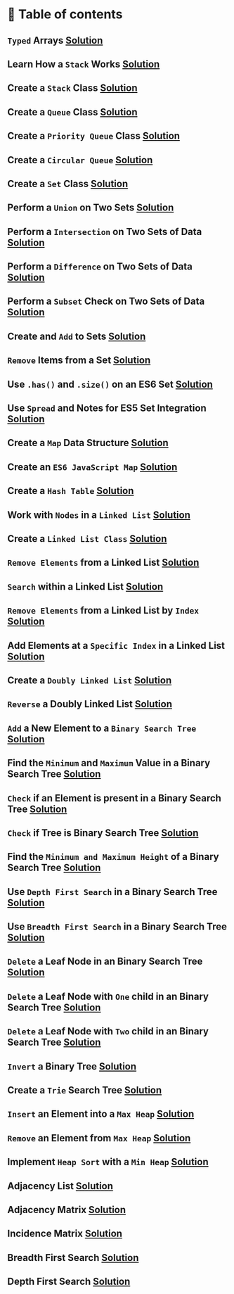 # 📜 Table of contents
## `Typed` Arrays [Solution](1_typed_arrays.js)
## Learn How a `Stack` Works [Solution](2_learn_how_a_stack_works.js)
## Create a `Stack` Class [Solution](3_create_a_stack_class.js)
## Create a `Queue` Class [Solution](4_create_a_queue_class.js)
## Create a `Priority Queue` Class [Solution](5_create_a_priority_queue_class.js)
## Create a `Circular Queue` [Solution](6_create_a_circular_queue.js)
## Create a `Set` Class [Solution](7_create_a_set_class.js)
## Perform a `Union` on Two Sets [Solution](8_perform_a_union_on_two_sets.js)
## Perform a `Intersection` on Two Sets of Data [Solution](9_perform_an_intersection_on_two_sets_of_data.js)
## Perform a `Difference` on Two Sets of Data [Solution](10_perform_a_difference_on_two_sets_of_data.js)
## Perform a `Subset` Check on Two Sets of Data [Solution](11_perform_a_subset_check_on_two_sets_of_data.js)
## Create and `Add` to Sets [Solution](12_create_and_add_to_sets_in_es6.js)
## `Remove` Items from a Set [Solution](13_remove_items_from_a_set_in_es6.js)
## Use `.has()` and `.size()` on an ES6 Set [Solution](14_use_has_and_size_on_an_es6_set.js)
## Use `Spread` and Notes for ES5 Set Integration [Solution](15_use_spread_and_notes_for_es5_set_integration.js)
## Create a `Map` Data Structure [Solution](16_create_a_map_data_structure.js)
## Create an `ES6 JavaScript Map` [Solution](17_create_an_es6_javascript_map.js)
## Create a `Hash Table` [Solution](18_create_a_hash_table.js)
## Work with `Nodes` in a `Linked List` [Solution](19_work_with_nodes_in_a_linked_list.js)
## Create a `Linked List Class` [Solution](20_create_a_linked_list_class.js)
## `Remove Elements` from a Linked List [Solution](21_remove_elements_from_a_linked_list.js)
## `Search` within a Linked List [Solution](22_search_within_a_linked_list.js)
## `Remove Elements` from a Linked List by `Index` [Solution](23_remove_elements_from_a_linked_list_by_index.js)
## Add Elements at a `Specific Index` in a Linked List [Solution](24_add_elements_at_a_specific_index_in_a_linked_list.js)
## Create a `Doubly Linked List` [Solution](25_create_a_doubly_linked_list.js)
## `Reverse` a Doubly Linked List [Solution](26_reverse_a_doubly_linked_list.js)
## `Add` a New Element to a `Binary Search Tree` [Solution](27_add_a_new_element_to_a_binary_search_tree.js)
## Find the `Minimum` and `Maximum` Value in a Binary Search Tree [Solution](28_find_the_minimum_and_maximum_value_in_a_binary_search_tree.js)
## `Check` if an Element is present in a Binary Search Tree [Solution](29_check_if_an_element_is_present_in_a_binary_search_tree.js)
## `Check` if Tree is Binary Search Tree [Solution](30_check_if_tree_is_binary_search_tree.js)
## Find the `Minimum and Maximum Height` of a Binary Search Tree [Solution](31_find_the_minimum_and_maximum_height_of_a_binary_search_tree.js)
## Use `Depth First Search` in a Binary Search Tree [Solution](32_use_depth_first_search_in_a_binary_search_tree.js)
## Use `Breadth First Search` in a Binary Search Tree [Solution](33_use_breadth_first_search_in_a_binary_search_tree.js)
## `Delete` a Leaf Node in an Binary Search Tree [Solution](34_delete_a_leaf_node_in_a_binary_search_tree.js)
## `Delete` a Leaf Node with `One` child in an Binary Search Tree [Solution](35_delete_a_node_with_one_child_in_a_binary_search_tree.js)
## `Delete` a Leaf Node with `Two` child in an Binary Search Tree [Solution](36_delete_a_node_with_two_children_in_a_binary_search_tree.js)
## `Invert` a Binary Tree [Solution](37_invert_a_binary_tree.js)
## Create a `Trie` Search Tree [Solution](38_create_a_trie_search_tree.js)
## `Insert` an Element into a `Max Heap` [Solution](39_insert_element_into_max_heap.js)
## `Remove` an Element from `Max Heap` [Solution](40_remove_an_element_from_max_heap.js)
## Implement `Heap Sort` with a `Min Heap` [Solution](41_implement_heap_sort_with_a_min_heap.js)
## Adjacency List [Solution](42_adjacency_list.js)
## Adjacency Matrix [Solution](43_adjacency_matrix.js)
## Incidence Matrix [Solution](44_incidence_matrix.js)
## Breadth First Search [Solution](45_breadth_first_search.js)
## Depth First Search [Solution](46_depth_first_search.js)